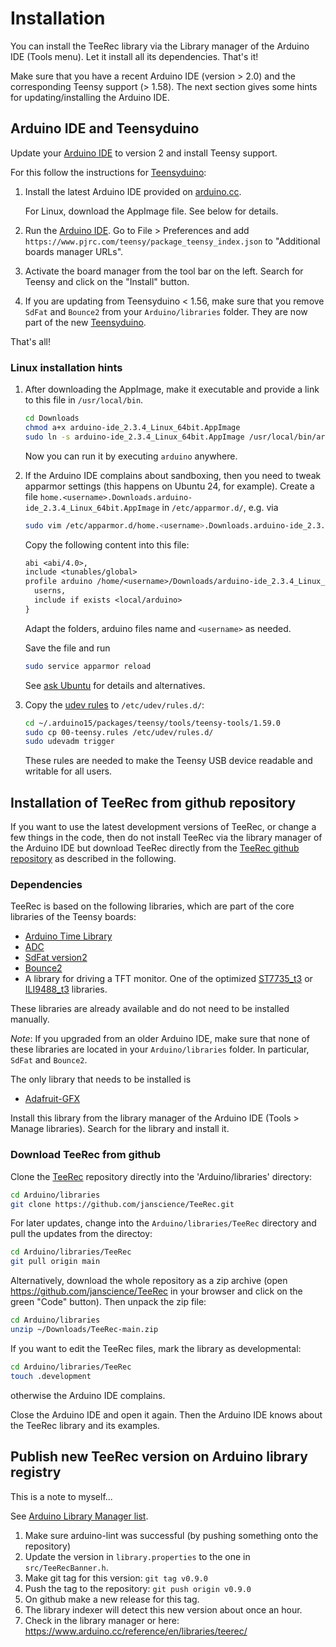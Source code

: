 # Installation

You can install the TeeRec library via the Library manager of the
Arduino IDE (Tools menu). Let it install all its dependencies. That's
it!

Make sure that you have a recent Arduino IDE (version > 2.0) and the
corresponding Teensy support (> 1.58). The next section gives some
hints for updating/installing the Arduino IDE.


## Arduino IDE and Teensyduino

Update your [Arduino IDE](https://www.arduino.cc/en/software) to
version 2 and install Teensy support.

For this follow the instructions for
[Teensyduino](https://www.pjrc.com/teensy/td_download.html):

1. Install the latest Arduino IDE provided on
   [arduino.cc](https://www.arduino.cc/en/software).

   For Linux, download the AppImage file. See below for details.
   
2. Run the [Arduino IDE](https://docs.arduino.cc/software/ide-v2). Go
   to File > Preferences and add
   `https://www.pjrc.com/teensy/package_teensy_index.json` to
   "Additional boards manager URLs".

3. Activate the board manager from the tool bar on the left.
   Search for Teensy and click on the "Install" button.
   
4. If you are updating from Teensyduino < 1.56, make sure that you
   remove `SdFat` and `Bounce2` from your `Arduino/libraries`
   folder. They are now part of the new
   [Teensyduino](https://www.pjrc.com/teensy/teensyduino.html).

That's all!


### Linux installation hints

1. After downloading the AppImage, make it executable and provide a
   link to this file in `/usr/local/bin`.
   ```sh
   cd Downloads
   chmod a+x arduino-ide_2.3.4_Linux_64bit.AppImage
   sudo ln -s arduino-ide_2.3.4_Linux_64bit.AppImage /usr/local/bin/arduino
   ```
   Now you can run it by executing `arduino` anywhere.

2. If the Arduino IDE complains about sandboxing, then you need to
   tweak apparmor settings (this happens on Ubuntu 24, for
   example). Create a file
   `home.<username>.Downloads.arduino-ide_2.3.4_Linux_64bit.AppImage`
   in `/etc/apparmor.d/`, e.g. via
   
   ```sh
   sudo vim /etc/apparmor.d/home.<username>.Downloads.arduino-ide_2.3.4_Linux_64bit.AppImage
   ```
   Copy the following content into this file:
   ```txt
   abi <abi/4.0>,
   include <tunables/global>
   profile arduino /home/<username>/Downloads/arduino-ide_2.3.4_Linux_64bit.AppImage flags=(unconfined) {
     userns,
     include if exists <local/arduino>
   }
   ```
   Adapt the folders, arduino files name and `<username>` as needed.

   Save the file and run
   ```sh
   sudo service apparmor reload
   ```

   See [ask Ubuntu](https://askubuntu.com/questions/1515105/sandbox-problems-with-arduino-ides-with-24-04) for details and alternatives.
   
4. Copy the [udev rules](https://www.pjrc.com/teensy/00-teensy.rules)
   to `/etc/udev/rules.d/`:
   ```sh
   cd ~/.arduino15/packages/teensy/tools/teensy-tools/1.59.0
   sudo cp 00-teensy.rules /etc/udev/rules.d/
   sudo udevadm trigger
   ```
   These rules are needed to make the Teensy USB device readable and
   writable for all users.


## Installation of TeeRec from github repository

If you want to use the latest development versions of TeeRec, or
change a few things in the code, then do not install TeeRec via the
library manager of the Arduino IDE but download TeeRec directly from
the [TeeRec github repository](https://github.com/janscience/TeeRec) as described in the following.

### Dependencies

TeeRec is based on the following libraries, which are part of the core
libraries of the Teensy boards:

- [Arduino Time Library](https://github.com/PaulStoffregen/Time)
- [ADC](https://github.com/pedvide/ADC)
- [SdFat version2](https://github.com/greiman/SdFat)
- [Bounce2](https://github.com/thomasfredericks/Bounce2)
- A library for driving a TFT monitor. One of the optimized
  [ST7735_t3](https://github.com/PaulStoffregen/ST7735_t3) or
  [ILI9488_t3](https://github.com/PaulStoffregen/ILI9341_t3)
  libraries.

These libraries are already available and do not need to be installed
manually.

_Note_: If you upgraded from an older Arduino IDE, make sure that none
of these libraries are located in your `Arduino/libraries` folder. In
particular, `SdFat` and `Bounce2`.

The only library that needs to be installed is

- [Adafruit-GFX](https://github.com/adafruit/Adafruit-GFX-Library)

Install this library from the library manager of the Arduino IDE
(Tools > Manage libraries). Search for the library and install it.


### Download TeeRec from github

Clone the [TeeRec](https://github.com/janscience/TeeRec) repository
directly into the 'Arduino/libraries' directory:
```sh
cd Arduino/libraries
git clone https://github.com/janscience/TeeRec.git
```

For later updates, change into the `Arduino/libraries/TeeRec` directory
and pull the updates from the directoy:
```sh
cd Arduino/libraries/TeeRec
git pull origin main
```

Alternatively, download the whole repository as a zip archive (open
https://github.com/janscience/TeeRec in your browser and click on the
green "Code" button). Then unpack the zip file:
```sh
cd Arduino/libraries
unzip ~/Downloads/TeeRec-main.zip
```

If you want to edit the TeeRec files, mark the library as developmental:
```sh
cd Arduino/libraries/TeeRec
touch .development
```
otherwise the Arduino IDE complains.

Close the Arduino IDE and open it again. Then the Arduino IDE knows
about the TeeRec library and its examples.


## Publish new TeeRec version on Arduino library registry

This is a note to myself...

See [Arduino Library Manager list](https://github.com/arduino/library-registry).

1. Make sure arduino-lint was successful (by pushing something onto the repository)
2. Update the version in `library.properties` to the one in `src/TeeRecBanner.h`.
3. Make git tag for this version: `git tag v0.9.0`
4. Push the tag to the repository: `git push origin v0.9.0`
5. On github make a new release for this tag.
6. The library indexer will detect this new version about once an hour.
7. Check in the library manager or here: https://www.arduino.cc/reference/en/libraries/teerec/


